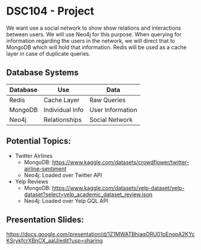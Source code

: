 # DSC104 - Project
We want use a social network to show show relations and interactions between users. We will use Neo4j for this purpose. When querying for information regarding the users in the network, we will direct that to MongoDB which will hold that information. Redis will be used as a cache layer in case of duplicate queries.

## Database Systems
|Database  | Use | Data
|--|--|--|
| Redis | Cache Layer  | Raw Queries
| MongoDB | Individual Info | User Information
| Neo4j | Relationships | Social Network

## Potential Topics:
- Twitter Airlines
	- MongoDB: https://www.kaggle.com/datasets/crowdflower/twitter-airline-sentiment
	- Neo4j: Loaded over Twitter API
- Yelp Reviews
	- MongoDB: https://www.kaggle.com/datasets/yelp-dataset/yelp-dataset?select=yelp_academic_dataset_review.json
	- Neo4j: Loaded over Yelp GQL API
## Presentation Slides:
https://docs.google.com/presentation/d/1Z1MWATBhiaqORU01oEnopA2KYcKSrykfcrXBnCX_aaU/edit?usp=sharing
